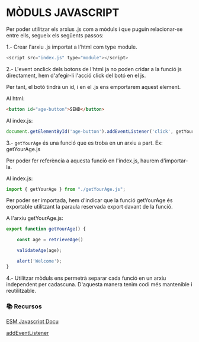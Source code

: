 # MÒDULS JAVASCRIPT

Per poder utilitzar els arxius .js com a mòduls i que puguin relacionar-se entre ells, segueix els següents passos:

1.- Crear l'arxiu .js importat a l'html com type module.

```js
<script src="index.js" type="module"></script>
```

2.- L'event onclick dels botons de l'html ja no poden cridar a la funció js directament, hem d'afegir-li l'acció click del botó en el js.

Per tant, el botó tindrà un id, i en el .js ens emportarem aquest element.

Al html:
```html
<button id="age-button">SEND</button>
```

Al index.js:
```js
document.getElementById('age-button').addEventListener('click', getYourAge)
```

3.- ```getYourAge``` és una funció que es troba en un arxiu a part. Ex: getYourAge.js

Per poder fer referència a aquesta funció en l'index.js, haurem d'importar-la.

Al index.js:
```js
import { getYourAge } from "./getYourAge.js";
```

Per poder ser importada, hem d'indicar que la funció getYourAge és exportable utilitzant la paraula reservada export davant de la funció.

A l'arxiu getYourAge.js:

```js
export function getYourAge() {

    const age = retrieveAge()

	validateAge(age);

	alert('Welcome');
}
```

4.- Utilitzar mòduls ens permetrà separar cada funció en un arxiu independent per cadascuna. D'aquesta manera tenim codi més mantenible i reutilitzable.

### 📚 Recursos

[ESM Javascript Docu](https://lenguajejs.com/javascript/caracteristicas/modulos-es6/)

[addEventListener](https://developer.mozilla.org/es/docs/Web/API/EventTarget/addEventListener)